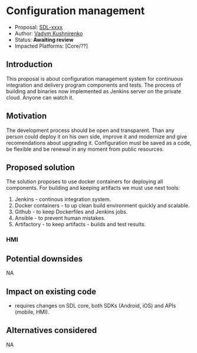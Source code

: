 # Configuration management

* Proposal: [SDL-xxxx](xxxx-Configuration-Management.md)
* Author: [Vadym Kushnirenko](https://github.com/vkushnirenko-luxoft)
* Status: **Awaiting review**
* Impacted Platforms: [Core/??]

## Introduction

This proposal is about configuration management system for continuous integration and delivery program components and tests. The process of building and binaries now implemented as Jenkins server on the private cloud. Anyone can watch it. 

## Motivation

The development process should be open and transparent. Than any person could deploy it on his own side, improve it and modernize and give recomendations about upgrading it.
Configuration must be saved as a code, be flexible and be renewal in any moment from public resources.

## Proposed solution

The solution proposes to use  docker containers for deploying all components. For building and keeping artifacts we must use next tools:
1) Jenkins - continous integration system.
2) Docker containers - to up clean build environment quickly and scalable.
3) Github - to keep Dockerfiles and Jenkins jobs.
4) Ansible - to prevent human mistakes.
5) Artifactory - to keep artifacts - builds and test results.


### HMI


## Potential downsides

NA

## Impact on existing code

- requires changes on SDL core, both SDKs (Android, iOS) and APIs (mobile, HMI).


## Alternatives considered

NA
